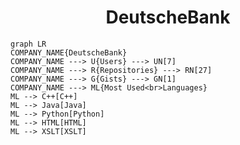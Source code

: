 <h1 align="center">DeutscheBank</h1>

```mermaid
graph LR
COMPANY_NAME{DeutscheBank}
COMPANY_NAME ---> U{Users} ---> UN[7]
COMPANY_NAME ---> R{Repositories} ---> RN[27]
COMPANY_NAME ---> G{Gists} ---> GN[1]
COMPANY_NAME ---> ML{Most Used<br>Languages}
ML --> C++[C++]
ML --> Java[Java]
ML --> Python[Python]
ML --> HTML[HTML]
ML --> XSLT[XSLT]
```
